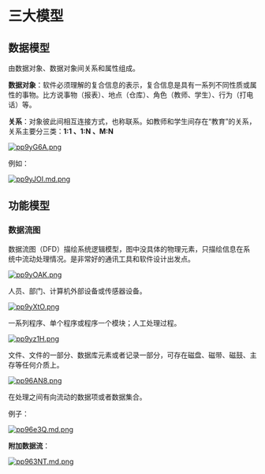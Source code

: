 # 三大模型

## 数据模型

由数据对象、数据对象间关系和属性组成。

**数据对象**：软件必须理解的复合信息的表示，复合信息是具有一系列不同性质或属性的事物。比方说事物（报表）、地点（仓库）、角色（教师、学生）、行为（打电话）等。

**关系**：对象彼此间相互连接方式，也称联系。如教师和学生间存在“教育”的关系，关系主要分三类：**1:1 、1:N 、M:N**

[![pp9yG6A.png](https://s1.ax1x.com/2023/02/27/pp9yG6A.png)](https://imgse.com/i/pp9yG6A)

例如：

[![pp9yJOI.md.png](https://s1.ax1x.com/2023/02/27/pp9yJOI.md.png)](https://imgse.com/i/pp9yJOI)

## 功能模型

### 数据流图

数据流图（DFD）描绘系统逻辑模型，图中没具体的物理元素，只描绘信息在系统中流动处理情况。是非常好的通讯工具和软件设计出发点。

[![pp9yOAK.png](https://s1.ax1x.com/2023/02/27/pp9yOAK.png)](https://imgse.com/i/pp9yOAK)

人员、部门、计算机外部设备或传感器设备。

[![pp9yXtO.png](https://s1.ax1x.com/2023/02/27/pp9yXtO.png)](https://imgse.com/i/pp9yXtO)

一系列程序、单个程序或程序一个模块；人工处理过程。

[![pp9yz1H.png](https://s1.ax1x.com/2023/02/27/pp9yz1H.png)](https://imgse.com/i/pp9yz1H)

文件、文件的一部分、数据库元素或者记录一部分，可存在磁盘、磁带、磁鼓、主存等任何介质上。

[![pp96AN8.png](https://s1.ax1x.com/2023/02/27/pp96AN8.png)](https://imgse.com/i/pp96AN8)

在处理之间有向流动的数据项或者数据集合。

例子：

[![pp96e3Q.md.png](https://s1.ax1x.com/2023/02/27/pp96e3Q.md.png)](https://imgse.com/i/pp96e3Q)

**附加数据流**：

[![pp963NT.md.png](https://s1.ax1x.com/2023/02/27/pp963NT.md.png)](https://imgse.com/i/pp963NT)
